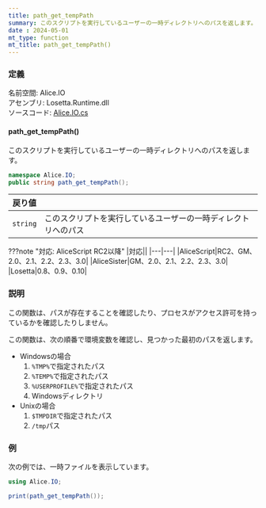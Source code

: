 ```yaml
---
title: path_get_tempPath
summary: このスクリプトを実行しているユーザーの一時ディレクトリへのパスを返します。
date : 2024-05-01
mt_type: function
mt_title: path_get_tempPath()
---
```


### 定義
名前空間: Alice.IO<br/>
アセンブリ: Losetta.Runtime.dll<br/>
ソースコード: [Alice.IO.cs](https://github.com/WSOFT-Project/Losetta/blob/master/Losetta.Runtime/Alice.IO.cs)

#### path_get_tempPath()

このスクリプトを実行しているユーザーの一時ディレクトリへのパスを返します。

```cs title="AliceScript"
namespace Alice.IO;
public string path_get_tempPath();
```

|戻り値| |
|-|-|
|`string`|このスクリプトを実行しているユーザーの一時ディレクトリへのパス|

???note "対応: AliceScript RC2以降"
    |対応||
    |---|---|
    |AliceScript|RC2、GM、2.0、2.1、2.2、2.3、3.0|
    |AliceSister|GM、2.0、2.1、2.2、2.3、3.0|
    |Losetta|0.8、0.9、0.10|

### 説明
この関数は、パスが存在することを確認したり、プロセスがアクセス許可を持っているかを確認したりしません。

この関数は、次の順番で環境変数を確認し、見つかった最初のパスを返します。

- Windowsの場合
  1. `%TMP%`で指定されたパス
  2. `%TEMP%`で指定されたパス
  3. `%USERPROFILE%`で指定されたパス
  4. Windowsディレクトリ
- Unixの場合
  1. `$TMPDIR`で指定されたパス
  2. `/tmp`パス

### 例
次の例では、一時ファイルを表示しています。

```cs title="AliceScript"
using Alice.IO;

print(path_get_tempPath());
```